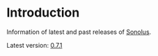 # Introduction

Information of latest and past releases of [Sonolus](https://sonolus.com).

Latest version: [0.7.1](./versions/0.7.1.md)
